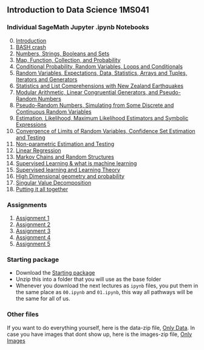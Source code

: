 ## Introduction to Data Science 1MS041

### Individual SageMath Jupyter .ipynb Notebooks

00. [Introduction](00.md)
01. [BASH crash](01.md)
02. [Numbers, Strings, Booleans and Sets](02.md)
03. [Map, Function, Collection, and Probability](03.md)
04. [Conditional Probability, Random Variables, Loops and Conditionals](04.md)
05. [Random Variables, Expectations, Data, Statistics, Arrays and Tuples, Iterators and Generators](05.md)
06. [Statistics and List Comprehensions with New Zealand Earthquakes](06.md)
07. [Modular Arithmetic, Linear Congruential Generators, and Pseudo-Random Numbers](07.md)
08. [Pseudo-Random Numbers, Simulating from Some Discrete and Continuous Random Variables](08.md)
09. [Estimation, Likelihood, Maximum Likelihood Estimators and Symbolic Expressions](09.md)
10. [Convergence of Limits of Random Variables, Confidence Set Estimation and Testing](10.md)
11. [Non-parametric Estimation and Testing](11.md)
12. [Linear Regression](12.md)
13. [Markov Chains and Random Structures](13.md)
14. [Supervised Learning & what is machine learning](14.md)
15. [Supervised learning and Learning Theory](15.md)
16. [High Dimensional geometry and probability](16.md)
17. [Singular Value Decomposition](17.md)
18. [Putting it all together](18.md)

### Assignments
01. [Assignment 1](https://datascience-intro.github.io/1MS041-2020/lectures/Assignment_1.ipynb)
02. [Assignment 2](https://datascience-intro.github.io/1MS041-2020/lectures/Assignment_2.ipynb)
03. [Assignment 3](https://datascience-intro.github.io/1MS041-2020/lectures/Assignment_3.ipynb)
04. [Assignment 4](https://datascience-intro.github.io/1MS041-2020/lectures/Assignment_4.ipynb)
05. [Assignment 5](https://datascience-intro.github.io/1MS041-2020/lectures/Assignment_5.ipynb)

### Starting package
* Download the [Starting package](Files/first_lecture_and_data.zip)
* Unzip this into a folder that you will use as the base folder
* Whenever you download the next lectures as `ipynb` files, you put them in the same place as `00.ipynb` and `01.ipynb`, this way all pathways will be the same for all of us.

### Other files
If you want to do everything yourself, here is the data-zip file, [Only Data](Files/data.zip).
In case you have images that dont show up, here is the images-zip file, [Only Images](Files/images.zip)
